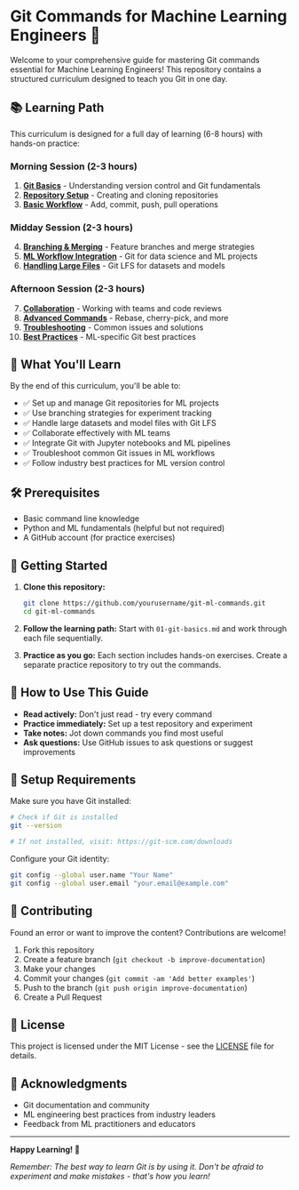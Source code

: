 # Git Commands for Machine Learning Engineers 🚀

Welcome to your comprehensive guide for mastering Git commands essential for Machine Learning Engineers! This repository contains a structured curriculum designed to teach you Git in one day.

## 📚 Learning Path

This curriculum is designed for a full day of learning (6-8 hours) with hands-on practice:

### Morning Session (2-3 hours)
1. **[Git Basics](01-git-basics.md)** - Understanding version control and Git fundamentals
2. **[Repository Setup](02-repository-setup.md)** - Creating and cloning repositories
3. **[Basic Workflow](03-basic-workflow.md)** - Add, commit, push, pull operations

### Midday Session (2-3 hours)
4. **[Branching & Merging](04-branching-merging.md)** - Feature branches and merge strategies
5. **[ML Workflow Integration](05-ml-workflow.md)** - Git for data science and ML projects
6. **[Handling Large Files](06-large-files.md)** - Git LFS for datasets and models

### Afternoon Session (2-3 hours)
7. **[Collaboration](07-collaboration.md)** - Working with teams and code reviews
8. **[Advanced Commands](08-advanced-commands.md)** - Rebase, cherry-pick, and more
9. **[Troubleshooting](09-troubleshooting.md)** - Common issues and solutions
10. **[Best Practices](10-best-practices.md)** - ML-specific Git best practices

## 🎯 What You'll Learn

By the end of this curriculum, you'll be able to:

- ✅ Set up and manage Git repositories for ML projects
- ✅ Use branching strategies for experiment tracking
- ✅ Handle large datasets and model files with Git LFS
- ✅ Collaborate effectively with ML teams
- ✅ Integrate Git with Jupyter notebooks and ML pipelines
- ✅ Troubleshoot common Git issues in ML workflows
- ✅ Follow industry best practices for ML version control

## 🛠 Prerequisites

- Basic command line knowledge
- Python and ML fundamentals (helpful but not required)
- A GitHub account (for practice exercises)

## 🚀 Getting Started

1. **Clone this repository:**
   ```bash
   git clone https://github.com/yourusername/git-ml-commands.git
   cd git-ml-commands
   ```

2. **Follow the learning path:** Start with `01-git-basics.md` and work through each file sequentially.

3. **Practice as you go:** Each section includes hands-on exercises. Create a separate practice repository to try out the commands.

## 📖 How to Use This Guide

- **Read actively:** Don't just read - try every command
- **Practice immediately:** Set up a test repository and experiment
- **Take notes:** Jot down commands you find most useful
- **Ask questions:** Use GitHub issues to ask questions or suggest improvements

## 🔧 Setup Requirements

Make sure you have Git installed:

```bash
# Check if Git is installed
git --version

# If not installed, visit: https://git-scm.com/downloads
```

Configure your Git identity:
```bash
git config --global user.name "Your Name"
git config --global user.email "your.email@example.com"
```

## 🤝 Contributing

Found an error or want to improve the content? Contributions are welcome!

1. Fork this repository
2. Create a feature branch (`git checkout -b improve-documentation`)
3. Make your changes
4. Commit your changes (`git commit -am 'Add better examples'`)
5. Push to the branch (`git push origin improve-documentation`)
6. Create a Pull Request

## 📝 License

This project is licensed under the MIT License - see the [LICENSE](LICENSE) file for details.

## 🌟 Acknowledgments

- Git documentation and community
- ML engineering best practices from industry leaders
- Feedback from ML practitioners and educators

---

**Happy Learning! 🎉**

*Remember: The best way to learn Git is by using it. Don't be afraid to experiment and make mistakes - that's how you learn!*
